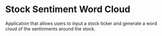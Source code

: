 # Stock Sentiment Word Cloud
 Application that allows users to input a stock ticker and generate a word cloud of the sentinments around the stock. 
